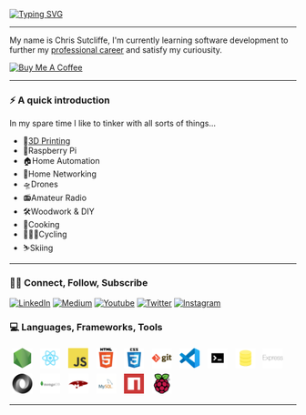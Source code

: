 

<!--
**cjsutcliffe/cjsutcliffe** is a ✨ _special_ ✨ repository because its `README.md` (this file) appears on your GitHub profile.

Here are some ideas to get you started:

- 🔭 I’m currently working on ...
- 🌱 I’m currently learning ...
- 👯 I’m looking to collaborate on ...
- 🤔 I’m looking for help with ...
- 💬 Ask me about ...
- 📫 How to reach me: ...
- 😄 Pronouns: ...
- ⚡ Fun fact: ...
-->


[![Typing SVG](https://readme-typing-svg.demolab.com?font=&size=30&pause=1000&color=51F700&background=171515&vCenter=true&width=900&height=80&lines=Hello...👋🏻;Welcome+to+my+GitHub+profile...;Chris+Sutcliffe...;Accomplished+Project+Manager...✅;Aspiring+Full-Stack+Developer...🚀;All+round+good+guy...😉)](https://git.io/typing-svg)

---

My name is Chris Sutcliffe, I'm currently learning software development to further my [professional career](https://www.linkedin.com/in/cjsutcliffe/) and satisfy my curiousity.

<a href="https://www.buymeacoffee.com/cjsutcliffe" target="_blank"><img src="https://cdn.buymeacoffee.com/buttons/default-orange.png" alt="Buy Me A Coffee" height="41" width="174"></a>

---

### ⚡️ A quick introduction

In my spare time I like to tinker with all sorts of things...
- 🤖[3D Printing](https://www.printables.com/social/458116-cjprints/about)
- 🥧Raspberry Pi
- 🏠Home Automation
- 📡Home Networking
- 🛸Drones
- 📻Amateur Radio
- 🛠️Woodwork & DIY
- 🍤Cooking
- 🚴🏻‍♂️Cycling
- ⛷️Skiing

---

### 🤝🏻 Connect, Follow, Subscribe

[![LinkedIn](https://img.shields.io/badge/LinkedIn-0077B5?style=for-the-badge&logo=linkedin&logoColor=white)](https://www.linkedin.com/in/cjsutcliffe/)
[![Medium](https://img.shields.io/badge/Medium-333333?style=for-the-badge&logo=medium&logoColor=white)](https://medium.com/@cjsutcliffe)
[![Youtube](https://img.shields.io/badge/Youtube-FF0000?style=for-the-badge&logo=youtube&logoColor=white)](https://www.youtube.com/channel/UCsx2uw8MUJM9jfmW0j9a4rg)
[![Twitter](https://img.shields.io/badge/Twitter-1DA1F2?style=for-the-badge&logo=twitter&logoColor=white)](https://twitter.com/thecjsutcliffe)
[![Instagram](https://img.shields.io/badge/Instagram-E1306C?style=for-the-badge&logo=instagram&logoColor=white)](https://www.instagram.com/cjsutcliffe/)

### 💻 Languages, Frameworks, Tools

<p float="left">
<img style="padding:5px;" align="center" alt="NodeJS" width="35px" src="https://raw.githubusercontent.com/github/explore/80688e429a7d4ef2fca1e82350fe8e3517d3494d/topics/nodejs/nodejs.png"/>
<img style="padding:5px;" align="center" alt="ReactJs" width="35px" src="https://raw.githubusercontent.com/github/explore/80688e429a7d4ef2fca1e82350fe8e3517d3494d/topics/react/react.png"/>
<img style="padding:5px;" align="center" alt="JavaScript" width="35px" src="https://raw.githubusercontent.com/github/explore/80688e429a7d4ef2fca1e82350fe8e3517d3494d/topics/javascript/javascript.png">
<img style="padding:5px;" align="center" alt="HTML" width="35px" src="https://raw.githubusercontent.com/github/explore/80688e429a7d4ef2fca1e82350fe8e3517d3494d/topics/html/html.png">
<img style="padding:5px;" align="center" alt="CSS" width="35px" src="https://raw.githubusercontent.com/github/explore/80688e429a7d4ef2fca1e82350fe8e3517d3494d/topics/css/css.png">
<img style="padding:5px;" align="center" alt="Git" width="35px" src="https://raw.githubusercontent.com/github/explore/80688e429a7d4ef2fca1e82350fe8e3517d3494d/topics/git/git.png">
<img style="padding:5px;" align="center" alt="VS Code" width="35px" src="https://raw.githubusercontent.com/github/explore/80688e429a7d4ef2fca1e82350fe8e3517d3494d/topics/visual-studio-code/visual-studio-code.png">
<img style="padding:5px;" align="center" alt="CLI" width="35px" src="https://raw.githubusercontent.com/github/explore/aca0b3b69ca680013b925338b0cc428190aa42dc/topics/cli/cli.png">
<img style="padding:5px;" align="center" alt="Database" width="35px" src="https://raw.githubusercontent.com/github/explore/13295c57999765ac9ffa3281942a72ab08b79de2/topics/database/database.png">
<img style="padding:5px;" align="center" alt="Express" width="35px" src="https://raw.githubusercontent.com/github/explore/80688e429a7d4ef2fca1e82350fe8e3517d3494d/topics/express/express.png">
<img style="padding:5px;" align="center" alt="JSON" width="35px" src="https://raw.githubusercontent.com/github/explore/80688e429a7d4ef2fca1e82350fe8e3517d3494d/topics/json/json.png">
<img style="padding:5px;" align="center" alt="MongoDB" width="35px" src="https://raw.githubusercontent.com/github/explore/80688e429a7d4ef2fca1e82350fe8e3517d3494d/topics/mongodb/mongodb.png">
<img style="padding:5px;" align="center" alt="Mongoose" width="35px" src="https://raw.githubusercontent.com/github/explore/80688e429a7d4ef2fca1e82350fe8e3517d3494d/topics/mongoose/mongoose.png">
<img style="padding:5px;" align="center" alt="MySQL" width="35px" src="https://raw.githubusercontent.com/github/explore/80688e429a7d4ef2fca1e82350fe8e3517d3494d/topics/mysql/mysql.png">
<img style="padding:5px;" align="center" alt="NPM" width="35px" src="https://raw.githubusercontent.com/github/explore/80688e429a7d4ef2fca1e82350fe8e3517d3494d/topics/npm/npm.png">
<img style="padding:5px;" align="center" alt="RaspberryPi" width="35px" src="https://raw.githubusercontent.com/github/explore/80688e429a7d4ef2fca1e82350fe8e3517d3494d/topics/raspberry-pi/raspberry-pi.png">
</p>

---
<!-- 
### 📈 GitHub Stats 

[![CJS github stats](https://github-readme-stats.vercel.app/api?username=cjsutcliffe&count_private=true&show_icons=true)](https://github.com/anuraghazra/github-readme-stats)
[![Top Langs](https://github-readme-stats.vercel.app/api/top-langs/?username=cjsutcliffe&layout=compact&langs_count=10)](https://github.com/anuraghazra/github-readme-stats) -->

